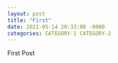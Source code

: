 ```yaml
---
layout: post
title: "First"
date: 2021-05-14 20:33:00 -0000
categories: CATEGORY-1 CATEGORY-2
---
```


First Post
